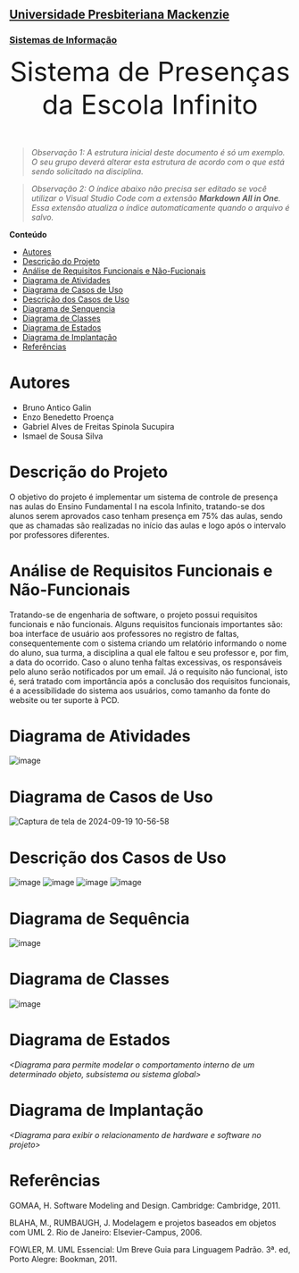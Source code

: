<h2><a href= "https://www.mackenzie.br">Universidade Presbiteriana Mackenzie</a></h2>
<h3><a href= "https://www.mackenzie.br/graduacao/sao-paulo-higienopolis/sistemas-de-informacao">Sistemas de Informação</a></h3>


<font size="+12"><center>
Sistema de Presenças da Escola Infinito
</center></font>

>*Observação 1: A estrutura inicial deste documento é só um exemplo. O seu grupo deverá alterar esta estrutura de acordo com o que está sendo solicitado na disciplina.*

>*Observação 2: O índice abaixo não precisa ser editado se você utilizar o Visual Studio Code com a extensão **Markdown All in One**. Essa extensão atualiza o índice automaticamente quando o arquivo é salvo.*

**Conteúdo**

- [Autores](#nome-alunos)
- [Descrição do Projeto](#introdução-do-projeto)
- [Análise de Requisitos Funcionais e Não-Fucionais](#descrição-dos-requisitos)
- [Diagrama de Atividades](#diagrama-de-atividades) 
- [Diagrama de Casos de Uso](#diagrama-de-comportamento-atores)
- [Descrição dos Casos de Uso](#descrição-das-funcões)
- [Diagrama de Senquencia](#diagrama-de-ordem-interações)
- [Diagrama de Classes](#diagrama-orientado-objetos)
- [Diagrama de Estados](#diagrama-estrutura-componente)
- [Diagrama de Implantação](#diagrama-de-hardware-software)
- [Referências](#referências)


# Autores

* Bruno Antico Galin
* Enzo Benedetto Proença
* Gabriel Alves de Freitas Spinola Sucupira
* Ismael de Sousa Silva


# Descrição do Projeto

O objetivo do projeto é implementar um sistema de controle de presença nas aulas do Ensino Fundamental I na escola Infinito, tratando-se dos alunos serem aprovados caso tenham presença em 75% das aulas, sendo que as chamadas são realizadas no início das aulas e logo após o intervalo por professores diferentes.

# Análise de Requisitos Funcionais e Não-Funcionais
Tratando-se de engenharia de software, o projeto possui requisitos funcionais e não funcionais. Alguns requisitos funcionais importantes são: boa interface de usuário aos professores no registro de faltas, consequentemente com o sistema criando um relatório informando o nome do aluno, sua turma, a disciplina a qual ele faltou e seu professor e, por fim, a data do ocorrido. Caso o aluno tenha faltas excessivas, os responsáveis pelo aluno serão notificados por um email. Já o requisito não funcional, isto é, será tratado com importância após a conclusão dos requisitos funcionais, é a acessibilidade do sistema aos usuários, como tamanho da fonte do website ou ter suporte à PCD.

# Diagrama de Atividades
![image](https://github.com/user-attachments/assets/03068b68-58cd-465e-ba39-1cad7d148df5)

# Diagrama de Casos de Uso

![Captura de tela de 2024-09-19 10-56-58](https://github.com/user-attachments/assets/691a643f-3b8f-47e6-bb55-2aa40262d8a6)

# Descrição dos Casos de Uso

![image](https://github.com/user-attachments/assets/60045992-61ee-4a98-bbf5-e09cc08eefe3)
![image](https://github.com/user-attachments/assets/20b2b55f-bee8-4dd1-8178-1c6a6cdb67b2)
![image](https://github.com/user-attachments/assets/1a1f3531-64f5-4991-ae46-e8f8442dba39)
![image](https://github.com/user-attachments/assets/6fa0ca6f-da1b-494d-895f-950a61813018)


# Diagrama de Sequência

![image](https://github.com/user-attachments/assets/6d84b3be-73b1-4ac8-a8c0-395f338cfdca)


# Diagrama de Classes

![image](https://github.com/user-attachments/assets/597e3b5b-00a4-4260-8292-104eff39dca9)

# Diagrama de Estados

*&lt;Diagrama para permite modelar o comportamento interno de um determinado objeto, subsistema ou sistema global&gt;*

# Diagrama de Implantação

*&lt;Diagrama para exibir o relacionamento de hardware e software no projeto&gt;*

# Referências

GOMAA, H. Software Modeling and Design. Cambridge: Cambridge, 2011.

BLAHA, M., RUMBAUGH, J. Modelagem e projetos baseados em objetos com UML 2. Rio de Janeiro:
Elsevier-Campus, 2006.

FOWLER, M. UML Essencial: Um Breve Guia para Linguagem Padrão. 3ª. ed, Porto Alegre: Bookman,
2011.

